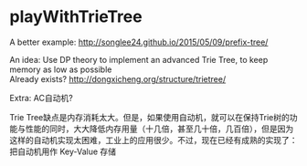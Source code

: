 # playWithTrieTree

A better example:
http://songlee24.github.io/2015/05/09/prefix-tree/

An idea:
Use DP theory to implement an advanced Trie Tree, to keep memory as low as possible  
Already exists? http://dongxicheng.org/structure/trietree/

Extra:
AC自动机?

Trie Tree缺点是内存消耗太大。但是，如果使用自动机，就可以在保持Trie树的功能与性能的同时，大大降低内存用量（十几倍，甚至几十倍，几百倍），但是因为这样的自动机实现太困难，工业上的应用很少。不过，现在已经有成熟的实现了：把自动机用作 Key-Value 存储
